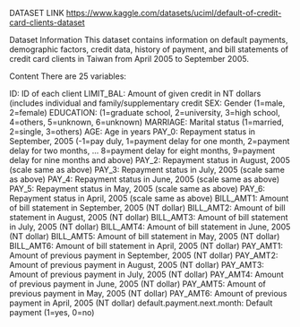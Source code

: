DATASET LINK
https://www.kaggle.com/datasets/uciml/default-of-credit-card-clients-dataset

Dataset Information
This dataset contains information on default payments, demographic factors, credit data, history of payment, and bill statements of credit card clients in Taiwan from April 2005 to September 2005.

Content
There are 25 variables:

ID: ID of each client
LIMIT_BAL: Amount of given credit in NT dollars (includes individual and family/supplementary credit
SEX: Gender (1=male, 2=female)
EDUCATION: (1=graduate school, 2=university, 3=high school, 4=others, 5=unknown, 6=unknown)
MARRIAGE: Marital status (1=married, 2=single, 3=others)
AGE: Age in years
PAY_0: Repayment status in September, 2005 (-1=pay duly, 1=payment delay for one month, 2=payment delay for two months, … 8=payment delay for eight months, 9=payment delay for nine months and above)
PAY_2: Repayment status in August, 2005 (scale same as above)
PAY_3: Repayment status in July, 2005 (scale same as above)
PAY_4: Repayment status in June, 2005 (scale same as above)
PAY_5: Repayment status in May, 2005 (scale same as above)
PAY_6: Repayment status in April, 2005 (scale same as above)
BILL_AMT1: Amount of bill statement in September, 2005 (NT dollar)
BILL_AMT2: Amount of bill statement in August, 2005 (NT dollar)
BILL_AMT3: Amount of bill statement in July, 2005 (NT dollar)
BILL_AMT4: Amount of bill statement in June, 2005 (NT dollar)
BILL_AMT5: Amount of bill statement in May, 2005 (NT dollar)
BILL_AMT6: Amount of bill statement in April, 2005 (NT dollar)
PAY_AMT1: Amount of previous payment in September, 2005 (NT dollar)
PAY_AMT2: Amount of previous payment in August, 2005 (NT dollar)
PAY_AMT3: Amount of previous payment in July, 2005 (NT dollar)
PAY_AMT4: Amount of previous payment in June, 2005 (NT dollar)
PAY_AMT5: Amount of previous payment in May, 2005 (NT dollar)
PAY_AMT6: Amount of previous payment in April, 2005 (NT dollar)
default.payment.next.month: Default payment (1=yes, 0=no)
